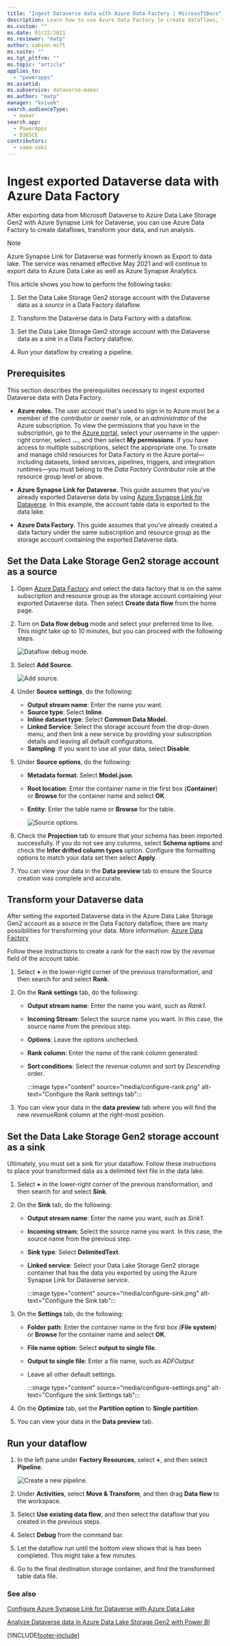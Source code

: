 ```yaml
---
title: "Ingest Dataverse data with Azure Data Factory | MicrosoftDocs"
description: Learn how to use Azure Data Factory to create dataflows, transform, and run analysis on Microsoft Dataverse data
ms.custom: ""
ms.date: 03/22/2021
ms.reviewer: "matp"
author: sabinn-msft
ms.suite: ""
ms.tgt_pltfrm: ""
ms.topic: "article"
applies_to: 
  - "powerapps"
ms.assetid: 
ms.subservice: dataverse-maker
ms.author: "matp"
manager: "kvivek"
search.audienceType: 
  - maker
search.app: 
  - PowerApps
  - D365CE
contributors:
  - sama-zaki
---
```

# Ingest exported Dataverse data with Azure Data Factory

After exporting data from Microsoft Dataverse to Azure Data Lake Storage Gen2 with Azure Synapse Link for Dataverse, you can use Azure Data Factory to create dataflows, transform your data, and run analysis.

> [!NOTE]
> Azure Synapse Link for Dataverse was formerly known as Export to data lake. The service was renamed effective May 2021 and will continue to export data to Azure Data Lake as well as Azure Synapse Analytics.

This article shows you how to perform the following tasks:

1. Set the Data Lake Storage Gen2 storage account with the Dataverse data as a *source* in a Data Factory dataflow.

2. Transform the Dataverse data in Data Factory with a dataflow.

3. Set the Data Lake Storage Gen2 storage account with the Dataverse data as a *sink* in a Data Factory dataflow.

4. Run your dataflow by creating a pipeline.

## Prerequisites

This section describes the prerequisites necessary to ingest exported Dataverse data with Data Factory.

- **Azure roles.** The user account that's used to sign in to Azure must be a member of the
*contributor* or *owner* role, or an *administrator* of the Azure subscription. To view the permissions that you have in the subscription, go to the [Azure portal](https://portal.azure.com/), select your username in the upper-right corner, select **...**, and then select **My permissions**. If you have access to multiple subscriptions, select the appropriate one. To create and manage child resources for Data Factory in the Azure portal&mdash;including datasets, linked services, pipelines, triggers, and integration runtimes&mdash;you must belong to the *Data Factory Contributor* role at the resource group level or above.

- **Azure Synapse Link for Dataverse.** This guide assumes that you've already exported Dataverse data by using [Azure Synapse Link for Dataverse](export-to-data-lake.md). In this example, the account table data is exported to the data lake.

- **Azure Data Factory.** This guide assumes that you've already created a data factory under the same subscription and resource group as the storage account containing the exported Dataverse data.

## Set the Data Lake Storage Gen2 storage account as a source

1. Open [Azure Data Factory](https://ms-adf.azure.com/en-us/datafactories) and select the data factory that is on the same subscription and resource group as the storage account containing your exported Dataverse data. Then select **Create data flow** from the home page.

2. Turn on **Data flow debug** mode and select your preferred time to live. This might take up to 10 minutes, but you can proceed with the following steps.

    ![Dataflow debug mode.](media/data-flow-debug.png "Dataflow debug mode")

3. Select **Add Source.**

    ![Add source.](media/add-source.png "Add source")

4. Under **Source settings**, do the following:

    - **Output stream name**: Enter the name you want.
    - **Source type**: Select **Inline**.
    - **Inline dataset type**: Select **Common Data Model**.
    - **Linked Service**: Select the storage account from the drop-down menu, and then link a new service by providing your subscription details and leaving all default configurations.
    - **Sampling**: If you want to use all your data, select **Disable**.

5. Under **Source options**, do the following:

    - **Metadata format**: Select **Model.json**.
    - **Root location**: Enter the container name in the first box (**Container**) or **Browse** for the container name and select **OK**.
    - **Entity**: Enter the table name or **Browse** for the table.

      ![Source options.](media/source-options.png "Source options")
  
6. Check the **Projection** tab to ensure that your schema has been imported successfully. If you do not see any columns, select **Schema options** and check the **Infer drifted column types** option. Configure the formatting options to match your data set then select **Apply**.

7. You can view your data in the **Data preview** tab to ensure the Source creation was complete and accurate.

## Transform your Dataverse data

After setting the exported Dataverse data in the Azure Data Lake Storage Gen2 account as a source in the Data Factory dataflow, there are many possibilities for transforming your data. More information: [Azure Data Factory](/azure/data-factory/introduction)

Follow these instructions to create a rank for the each row by the *revenue* field of the account table.

1. Select **+** in the lower-right corner of the previous transformation, and then search for and select **Rank**.

2. On the **Rank settings** tab, do the following:
     - **Output stream name**: Enter the name you want, such as *Rank1*.
     - **Incoming Stream**: Select the source name you want. In this case, the source name from the previous step.
     - **Options**: Leave the options unchecked.
     - **Rank column**: Enter the name of the rank column generated.
     - **Sort conditions**: Select the *revenue* column and sort by *Descending* order.

       :::image type="content" source="media/configure-rank.png" alt-text="Configure the Rank settings tab":::

3. You can view your data in the **data preview** tab where you will find the new *revenueRank* column at the right-most position.

## Set the Data Lake Storage Gen2 storage account as a sink

Ultimately, you must set a sink for your dataflow. Follow these instructions to place your transformed data as a delimited text file in the data lake.

1. Select **+** in the lower-right corner of the previous transformation, and then search for and select **Sink**.

2. On the **Sink** tab, do the following:

    - **Output stream name**: Enter the name you want, such as *Sink1*.
    - **Incoming stream**: Select the source name you want. In this case, the source name from the previous step.
    - **Sink type**: Select **DelimitedText**.
    - **Linked service**: Select your Data Lake Storage Gen2 storage container that has the data you exported by using the Azure Synapse Link for Dataverse service.

      :::image type="content" source="media/configure-sink.png" alt-text="Configure the Sink tab":::

3. On the **Settings** tab, do the following:

    - **Folder path**: Enter the container name in the first box (**File system**) or **Browse** for the container name and select **OK**.
    - **File name option**: Select **output to single file**.
    - **Output to single file**: Enter a file name, such as *ADFOutput*
    - Leave all other default settings.

      :::image type="content" source="media/configure-settings.png" alt-text="Configure the sink Settings tab":::

4. On the **Optimize** tab, set the **Partition option** to **Single partition**.

5. You can view your data in the **Data preview** tab.

## Run your dataflow

1. In the left pane under **Factory Resources**, select **+**, and then select **Pipeline**.

     ![Create a new pipeline.](media/create-pipeline.png "Create a new pipeline")

2. Under **Activities**, select **Move & Transform**, and then drag **Data flow** to the workspace.

3. Select **Use existing data flow**, and then select the dataflow that you
    created in the previous steps.

4. Select **Debug** from the command bar.

5. Let the dataflow run until the bottom view shows that is has been completed. This might take a few minutes.

6. Go to the final destination storage container, and find the transformed table data file.

### See also

[Configure Azure Synapse Link for Dataverse with Azure Data Lake](./azure-synapse-link-data-lake.md)

[Analyze Dataverse data in Azure Data Lake Storage Gen2 with Power BI](export-to-data-lake-data-powerbi.md)

[!INCLUDE[footer-include](../../includes/footer-banner.md)]
